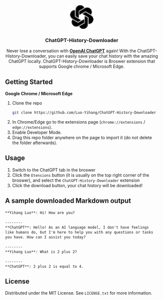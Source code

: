 <!-- PROJECT LOGO -->
<br />
<div align="center">
  <a href="https://github.com/Luo-Yihang/ChatGPT-History-Downloader">
    <img src="icon.png" alt="Logo" width="80" height="80">
  </a>

  <h3 align="center">ChatGPT-History-Downloader</h3>

  <p align="center">
   Never lose a conversation with <a href="https://chat.openai.com"><strong>OpenAI ChatGPT</strong></a> again! With the ChatGPT-History-Downloader, you can easily save your chat history with the amazing ChatGPT locally. ChatGPT-History-Downloader is Broswer extension that supports Google chrome / Microsoft Edge.
    <br />
  </p>
</div>

<!-- GETTING STARTED -->
## Getting Started
**Google Chrome / Microsoft Edge** 
1. Clone the repo
   ```sh
   git clone https://github.com/Luo-Yihang/ChatGPT-History-Downloader
   ```
2. In Chrome/Edge go to the extensions page (`chrome://extensions` / `edge://extensions`).
3. Enable Developer Mode.
4. Drag this repo folder anywhere on the page to import it (do not delete the folder afterwards).

## Usage

1. Switch to the ChatGPT tab in the broswer
2. Click the `Etensions` button (it is usually on the top right corner of the broswer), and select the `ChatGPT-History-Downloader` extension
3. Click the download button, your chat history will be downloaded!

## A sample downloaded Markdown output
```
**Yihang Luo**: Hi! How are you?

--------
**ChatGPT**: Hello! As an AI language model, I don't have feelings like humans do, but I'm here to help you with any questions or tasks you have. How can I assist you today?

--------
**Yihang Luo**: What is 2 plus 2?

--------
**ChatGPT**: 2 plus 2 is equal to 4.
```

<!-- LICENSE -->
## License

Distributed under the MIT License. See `LICENSE.txt` for more information.
